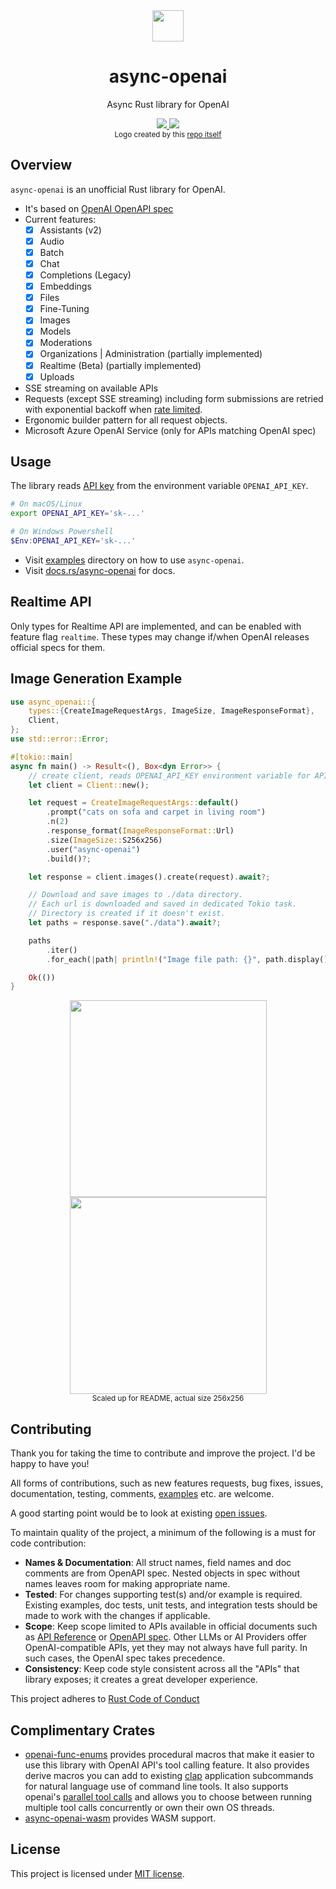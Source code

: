 <div align="center">
  <a href="https://docs.rs/async-openai">
  <img width="50px" src="https://raw.githubusercontent.com/64bit/async-openai/assets/create-image-b64-json/img-1.png" />
  </a>
</div>
<h1 align="center"> async-openai </h1>
<p align="center"> Async Rust library for OpenAI </p>
<div align="center">
    <a href="https://crates.io/crates/async-openai">
    <img src="https://img.shields.io/crates/v/async-openai.svg" />
    </a>
    <a href="https://docs.rs/async-openai">
    <img src="https://docs.rs/async-openai/badge.svg" />
    </a>
</div>
<div align="center">
<sub>Logo created by this <a href="https://github.com/64bit/async-openai/tree/main/examples/create-image-b64-json">repo itself</a></sub>
</div>

## Overview

`async-openai` is an unofficial Rust library for OpenAI.

- It's based on [OpenAI OpenAPI spec](https://github.com/openai/openai-openapi)
- Current features:
  - [x] Assistants (v2)
  - [x] Audio
  - [x] Batch
  - [x] Chat
  - [x] Completions (Legacy)
  - [x] Embeddings
  - [x] Files
  - [x] Fine-Tuning
  - [x] Images
  - [x] Models
  - [x] Moderations
  - [x] Organizations | Administration (partially implemented)
  - [x] Realtime (Beta) (partially implemented)
  - [x] Uploads
- SSE streaming on available APIs
- Requests (except SSE streaming) including form submissions are retried with exponential backoff when [rate limited](https://platform.openai.com/docs/guides/rate-limits).
- Ergonomic builder pattern for all request objects.
- Microsoft Azure OpenAI Service (only for APIs matching OpenAI spec)

## Usage

The library reads [API key](https://platform.openai.com/account/api-keys) from the environment variable `OPENAI_API_KEY`.

```bash
# On macOS/Linux
export OPENAI_API_KEY='sk-...'
```

```powershell
# On Windows Powershell
$Env:OPENAI_API_KEY='sk-...'
```

- Visit [examples](https://github.com/64bit/async-openai/tree/main/examples) directory on how to use `async-openai`.
- Visit [docs.rs/async-openai](https://docs.rs/async-openai) for docs.

## Realtime API

Only types for Realtime API are implemented, and can be enabled with feature flag `realtime`.
These types may change if/when OpenAI releases official specs for them.

## Image Generation Example

```rust
use async_openai::{
    types::{CreateImageRequestArgs, ImageSize, ImageResponseFormat},
    Client,
};
use std::error::Error;

#[tokio::main]
async fn main() -> Result<(), Box<dyn Error>> {
    // create client, reads OPENAI_API_KEY environment variable for API key.
    let client = Client::new();

    let request = CreateImageRequestArgs::default()
        .prompt("cats on sofa and carpet in living room")
        .n(2)
        .response_format(ImageResponseFormat::Url)
        .size(ImageSize::S256x256)
        .user("async-openai")
        .build()?;

    let response = client.images().create(request).await?;

    // Download and save images to ./data directory.
    // Each url is downloaded and saved in dedicated Tokio task.
    // Directory is created if it doesn't exist.
    let paths = response.save("./data").await?;

    paths
        .iter()
        .for_each(|path| println!("Image file path: {}", path.display()));

    Ok(())
}
```

<div align="center">
  <img width="315" src="https://raw.githubusercontent.com/64bit/async-openai/assets/create-image/img-1.png" />
  <img width="315" src="https://raw.githubusercontent.com/64bit/async-openai/assets/create-image/img-2.png" />
  <br/>
  <sub>Scaled up for README, actual size 256x256</sub>
</div>

## Contributing

Thank you for taking the time to contribute and improve the project. I'd be happy to have you!

All forms of contributions, such as new features requests, bug fixes, issues, documentation, testing, comments, [examples](../examples) etc. are welcome.

A good starting point would be to look at existing [open issues](https://github.com/64bit/async-openai/issues).

To maintain quality of the project, a minimum of the following is a must for code contribution:

- **Names & Documentation**: All struct names, field names and doc comments are from OpenAPI spec. Nested objects in spec without names leaves room for making appropriate name.
- **Tested**: For changes supporting test(s) and/or example is required. Existing examples, doc tests, unit tests, and integration tests should be made to work with the changes if applicable.
- **Scope**: Keep scope limited to APIs available in official documents such as [API Reference](https://platform.openai.com/docs/api-reference) or [OpenAPI spec](https://github.com/openai/openai-openapi/). Other LLMs or AI Providers offer OpenAI-compatible APIs, yet they may not always have full parity. In such cases, the OpenAI spec takes precedence.
- **Consistency**: Keep code style consistent across all the "APIs" that library exposes; it creates a great developer experience.

This project adheres to [Rust Code of Conduct](https://www.rust-lang.org/policies/code-of-conduct)

## Complimentary Crates

- [openai-func-enums](https://github.com/frankfralick/openai-func-enums) provides procedural macros that make it easier to use this library with OpenAI API's tool calling feature. It also provides derive macros you can add to existing [clap](https://github.com/clap-rs/clap) application subcommands for natural language use of command line tools. It also supports openai's [parallel tool calls](https://platform.openai.com/docs/guides/function-calling/parallel-function-calling) and allows you to choose between running multiple tool calls concurrently or own their own OS threads.
- [async-openai-wasm](https://github.com/ifsheldon/async-openai-wasm) provides WASM support.

## License

This project is licensed under [MIT license](https://github.com/64bit/async-openai/blob/main/LICENSE).
